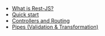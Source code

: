 <!-- docs/_sidebar.md -->

* [What is Rest-JS?](/)
* [Quick start](quick_start.md)
* [Controllers and Routing](controllers_and_routing.md)
* [Pipes (Validation & Transformation)](pipes.md)
